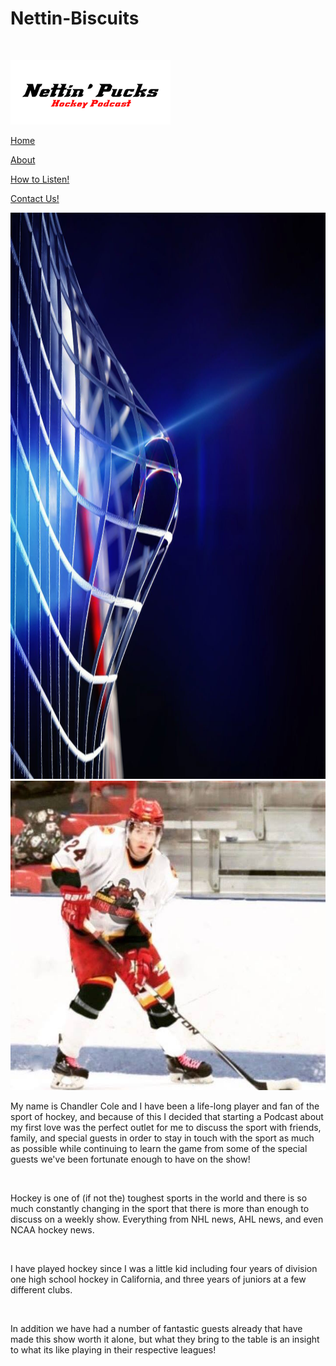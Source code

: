 # Nettin-Biscuits
<!DOCTYPE html>
<html class="nojs html css_verticalspacer" lang="en-US">
 <head>

  <meta http-equiv="Content-type" content="text/html;charset=UTF-8"/>
  <meta name="generator" content="2018.1.0.386"/>
  
  <script type="text/javascript">
   // Update the 'nojs'/'js' class on the html node
document.documentElement.className = document.documentElement.className.replace(/\bnojs\b/g, 'js');
// Check that all required assets are uploaded and up-to-date
if(typeof Muse == "undefined") window.Muse = {}; window.Muse.assets = {"required":["museutils.js", "museconfig.js", "jquery.watch.js", "jquery.musemenu.js", "require.js", "about.css"], "outOfDate":[]};
</script>
  
  <link rel="shortcut icon" href="images/a-master-copy-favicon.ico?crc=264773173"/>
  <title>About</title>
  <!-- CSS -->
  <link rel="stylesheet" type="text/css" href="css/site_global.css?crc=444006867"/>
  <link rel="stylesheet" type="text/css" href="css/master_a-master-copy.css?crc=53201208"/>
  <link rel="stylesheet" type="text/css" href="css/about.css?crc=520837280" id="pagesheet"/>
  <!-- JS includes -->
  <!--[if lt IE 9]>
  <script src="scripts/html5shiv.js?crc=4241844378" type="text/javascript"></script>
  <![endif]-->
   </head>
 <body>

  <div class="clearfix" id="page"><!-- column -->
   <div class="position_content" id="page_position_content">
    <div class="clearfix colelem" id="pu1469-3"><!-- group -->
     <div class="browser_width grpelem" id="u1469-3-bw">
      <div class="clearfix" id="u1469-3"><!-- content -->
       <p>&nbsp;</p>
      </div>
     </div>
     <div class="clearfix grpelem" id="u1472"><!-- group -->
      <div class="clip_frame grpelem" id="u1470"><!-- image -->
       <img class="block" id="u1470_img" src="images/untitled-1.png?crc=411295998" alt="" width="256" height="103"/>
      </div>
     </div>
    </div>
    <nav class="MenuBar clearfix colelem" id="menuu1438"><!-- horizontal box -->
     <div class="MenuItemContainer clearfix grpelem" id="u1460"><!-- vertical box -->
      <a class="nonblock nontext MenuItem MenuItemWithSubMenu borderbox clearfix colelem" id="u1461" href="index.html"><!-- horizontal box --><div class="MenuItemLabel NoWrap clearfix grpelem" id="u1464-4"><!-- content --><p>Home</p></div></a>
     </div>
     <div class="MenuItemContainer clearfix grpelem" id="u5747"><!-- vertical box -->
      <a class="nonblock nontext MenuItem MenuItemWithSubMenu MuseMenuActive borderbox clearfix colelem" id="u5750" href="about.html"><!-- horizontal box --><div class="MenuItemLabel NoWrap clearfix grpelem" id="u5753-4"><!-- content --><p>About</p></div></a>
     </div>
     <div class="MenuItemContainer clearfix grpelem" id="u6236"><!-- vertical box -->
      <a class="nonblock nontext MenuItem MenuItemWithSubMenu borderbox clearfix colelem" id="u6239" href="how-to-listen!.html"><!-- horizontal box --><div class="MenuItemLabel NoWrap clearfix grpelem" id="u6241-4"><!-- content --><p>How to Listen!</p></div></a>
     </div>
     <div class="MenuItemContainer clearfix grpelem" id="u6443"><!-- vertical box -->
      <a class="nonblock nontext MenuItem MenuItemWithSubMenu borderbox clearfix colelem" id="u6446" href="contact-us!.html"><!-- horizontal box --><div class="MenuItemLabel NoWrap clearfix grpelem" id="u6449-4"><!-- content --><p>Contact Us!</p></div></a>
     </div>
    </nav>
    <div class="clearfix colelem" id="pu1467"><!-- group -->
     <div class="clip_frame grpelem" id="u1467"><!-- image -->
      <img class="block" id="u1467_img" src="images/612e8ef31b242c1894df92381b018f82.jpg?crc=167117212" alt="" width="1450" height="906"/>
     </div>
     <div class="clip_frame grpelem" id="u6208"><!-- image -->
      <img class="block" id="u6208_img" src="images/10378072_1200450593329200_3212141620648058484_n.jpg?crc=49556794" alt="" width="546" height="495"/>
     </div>
     <div class="clearfix grpelem" id="u6221-13"><!-- content -->
      <p>My name is Chandler Cole and I have been a life-long player and fan of the sport of hockey, and because of this I decided that starting a Podcast about my first love was the perfect outlet for me to discuss the sport with friends, family, and special guests in order to stay in touch with the sport as much as possible while continuing to learn the game from some of the special guests we've been fortunate enough to have on the show!</p>
      <p>&nbsp;</p>
      <p>Hockey is one of (if not the) toughest sports in the world and there is so much constantly changing in the sport that there is more than enough to discuss on a weekly show. Everything from NHL news, AHL news, and even NCAA hockey news.</p>
      <p>&nbsp;</p>
      <p>I have played hockey since I was a little kid including four years of division one high school hockey in California, and three years of juniors at a few different clubs.</p>
      <p>&nbsp;</p>
      <p>In addition we have had a number of fantastic guests already that have made this show worth it alone, but what they bring to the table is an insight to what its like playing in their respective leagues!</p>
     </div>
    </div>
    <div class="verticalspacer" data-offset-top="922" data-content-above-spacer="1061" data-content-below-spacer="0"></div>
   </div>
  </div>
  <!-- Other scripts -->
  <script type="text/javascript">
   // Decide whether to suppress missing file error or not based on preference setting
var suppressMissingFileError = false
</script>
  <script type="text/javascript">
   window.Muse.assets.check=function(c){if(!window.Muse.assets.checked){window.Muse.assets.checked=!0;var b={},d=function(a,b){if(window.getComputedStyle){var c=window.getComputedStyle(a,null);return c&&c.getPropertyValue(b)||c&&c[b]||""}if(document.documentElement.currentStyle)return(c=a.currentStyle)&&c[b]||a.style&&a.style[b]||"";return""},a=function(a){if(a.match(/^rgb/))return a=a.replace(/\s+/g,"").match(/([\d\,]+)/gi)[0].split(","),(parseInt(a[0])<<16)+(parseInt(a[1])<<8)+parseInt(a[2]);if(a.match(/^\#/))return parseInt(a.substr(1),
16);return 0},f=function(f){for(var g=document.getElementsByTagName("link"),j=0;j<g.length;j++)if("text/css"==g[j].type){var l=(g[j].href||"").match(/\/?css\/([\w\-]+\.css)\?crc=(\d+)/);if(!l||!l[1]||!l[2])break;b[l[1]]=l[2]}g=document.createElement("div");g.className="version";g.style.cssText="display:none; width:1px; height:1px;";document.getElementsByTagName("body")[0].appendChild(g);for(j=0;j<Muse.assets.required.length;){var l=Muse.assets.required[j],k=l.match(/([\w\-\.]+)\.(\w+)$/),i=k&&k[1]?
k[1]:null,k=k&&k[2]?k[2]:null;switch(k.toLowerCase()){case "css":i=i.replace(/\W/gi,"_").replace(/^([^a-z])/gi,"_$1");g.className+=" "+i;i=a(d(g,"color"));k=a(d(g,"backgroundColor"));i!=0||k!=0?(Muse.assets.required.splice(j,1),"undefined"!=typeof b[l]&&(i!=b[l]>>>24||k!=(b[l]&16777215))&&Muse.assets.outOfDate.push(l)):j++;g.className="version";break;case "js":j++;break;default:throw Error("Unsupported file type: "+k);}}c?c().jquery!="1.8.3"&&Muse.assets.outOfDate.push("jquery-1.8.3.min.js"):Muse.assets.required.push("jquery-1.8.3.min.js");
g.parentNode.removeChild(g);if(Muse.assets.outOfDate.length||Muse.assets.required.length)g="Some files on the server may be missing or incorrect. Clear browser cache and try again. If the problem persists please contact website author.",f&&Muse.assets.outOfDate.length&&(g+="\nOut of date: "+Muse.assets.outOfDate.join(",")),f&&Muse.assets.required.length&&(g+="\nMissing: "+Muse.assets.required.join(",")),suppressMissingFileError?(g+="\nUse SuppressMissingFileError key in AppPrefs.xml to show missing file error pop up.",console.log(g)):alert(g)};location&&location.search&&location.search.match&&location.search.match(/muse_debug/gi)?
setTimeout(function(){f(!0)},5E3):f()}};
var muse_init=function(){require.config({baseUrl:""});require(["jquery","museutils","whatinput","jquery.watch","jquery.musemenu"],function(c){var $ = c;$(document).ready(function(){try{
window.Muse.assets.check($);/* body */
Muse.Utils.transformMarkupToFixBrowserProblemsPreInit();/* body */
Muse.Utils.prepHyperlinks(true);/* body */
Muse.Utils.resizeHeight('.browser_width');/* resize height */
Muse.Utils.requestAnimationFrame(function() { $('body').addClass('initialized'); });/* mark body as initialized */
Muse.Utils.makeButtonsVisibleAfterSettingMinWidth();/* body */
Muse.Utils.initWidget('.MenuBar', ['#bp_infinity'], function(elem) { return $(elem).museMenu(); });/* unifiedNavBar */
Muse.Utils.fullPage('#page');/* 100% height page */
Muse.Utils.showWidgetsWhenReady();/* body */
Muse.Utils.transformMarkupToFixBrowserProblems();/* body */
}catch(b){if(b&&"function"==typeof b.notify?b.notify():Muse.Assert.fail("Error calling selector function: "+b),false)throw b;}})})};
</script>
  <!-- RequireJS script -->
  <script src="scripts/require.js?crc=7928878" type="text/javascript" async data-main="scripts/museconfig.js?crc=4286661555" onload="if (requirejs) requirejs.onError = function(requireType, requireModule) { if (requireType && requireType.toString && requireType.toString().indexOf && 0 <= requireType.toString().indexOf('#scripterror')) window.Muse.assets.check(); }" onerror="window.Muse.assets.check();"></script>
   </body>
</html>
